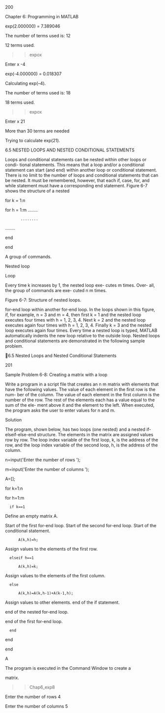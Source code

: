 200

Chapter 6: Programming in MATLAB

exp(2.000000) = 7.389046

The number of terms used is: 12

12 terms used.

>> expox

Enter x -4

exp(-4.000000) = 0.018307

Calculating exp(–4).

The number of terms used is: 18

18 terms used.

>> expox

Enter x 21

More than 30 terms are needed

Trying to calculate exp(21).

6.5 NESTED LOOPS AND NESTED CONDITIONAL
STATEMENTS

Loops  and  conditional  statements  can  be  nested  within  other  loops  or  condi-
tional  statements.  This  means  that  a  loop  and/or  a  conditional  statement  can
start (and end) within another loop or conditional statement. There is no limit
to the number of loops and conditional statements that can be nested. It must
be remembered, however, that each if, case, for, and while statement must
have a corresponding end statement. Figure 6-7 shows the structure of a nested

for k = 1:n

for h = 1:m
........

           ........
........

end

end

A group of
commands.

Nested
loop

Loop

Every time k
increases by 1, the
nested loop exe-
cutes m times. Over-
all, the group of
commands are exe-
cuted n m times.

Figure 6-7: Structure of nested loops.

for-end loop within another for-end loop. In the loops shown in this figure,
if, for example, n = 3 and m = 4, then first k = 1 and the nested loop executes
four times with h = 1, 2, 3, 4. Next k = 2 and the nested loop executes again four
times with h = 1, 2, 3, 4. Finally k = 3 and the nested loop executes again four
times. Every time a nested loop is typed, MATLAB automatically indents the
new loop relative to the outside loop. Nested loops and conditional statements
are demonstrated in the following sample problem.

6.5 Nested Loops and Nested Conditional Statements

201

Sample Problem 6-8: Creating a matrix with a loop

Write a program in a script file that creates an n m matrix with elements that
have the following values. The value of each element in the first row is the num-
ber of the column. The value of each element in the first column is the number
of the row. The rest of the elements each has a value equal to the sum of the ele-
ment above it and the element to the left. When executed, the program asks the
user to enter values for n and m.

Solution

The  program,  shown  below,  has  two  loops  (one  nested)  and  a  nested  if-
elseif-else-end structure. The elements in the matrix are assigned values
row by row. The loop index variable of the first loop, k, is the address of the row,
and the loop index variable of the second loop, h, is the address of the column.

n=input('Enter the number of rows ');

m=input('Enter the number of columns ');

A=[];

for k=1:n

   for h=1:m

      if k==1

Define an empty matrix A.

Start of the first for-end loop.
Start of the second for-end loop.
Start of the conditional statement.

          A(k,h)=h;

Assign values to the elements of the first row.

      elseif h==1

          A(k,h)=k;

Assign values to the elements of the first column.

      else

          A(k,h)=A(k,h-1)+A(k-1,h);

Assign values to other elements.
end of the if statement.

end of the nested for-end loop.

end of the first for-end loop.

      end

   end

end

A

The program is executed in the Command Window to create a

 matrix.

>> Chap6_exp8

Enter the number of rows 4

Enter the number of columns 5

